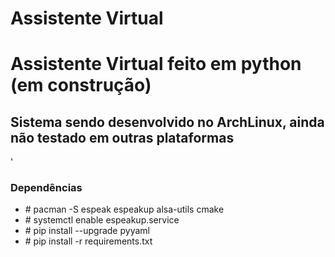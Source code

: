 # Assistente Virtual
<h1>Assistente Virtual feito em python (em construção)<h2>
  <h2>Sistema sendo desenvolvido no ArchLinux, ainda não testado em outras plataformas</h2>'
 <h3>Dependências</h3>
 <ul>
  <li># pacman -S espeak espeakup alsa-utils cmake</li>
  <li># systemctl enable espeakup.service</li>
  <li># pip install --upgrade pyyaml</li>
  <li># pip install -r requirements.txt</li>
